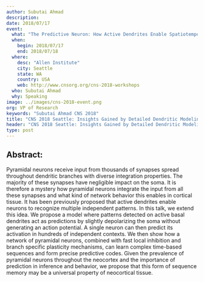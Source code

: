 ```yaml
---
author: Subutai Ahmad
description:
date: 2018/07/17
event:
  what: "The Predictive Neuron: How Active Dendrites Enable Spatiotemporal Computation in the Neocortex"
  when:
    begin: 2018/07/17
    end: 2018/07/18
  where:
    desc: "Allen Institute"
    city: Seattle
    state: WA
    country: USA
    web: http://www.cnsorg.org/cns-2018-workshops
  who: Subutai Ahmad
  why: Speaking
image: ../images/cns-2018-event.png
org: VP of Research
keywords: "Subutai Ahmad CNS 2018"
title: "CNS 2018 Seattle: Insights Gained by Detailed Dendritic Modeling Workshop"
header: "CNS 2018 Seattle: Insights Gained by Detailed Dendritic Modeling Workshop"
type: post
---
```


## Abstract:

Pyramidal neurons receive input from thousands of synapses spread throughout dendritic branches with diverse integration properties. The majority of these synapses have negligible impact on the soma. It is therefore a mystery how pyramidal neurons integrate the input from all these synapses and what kind of network behavior this enables in cortical tissue. It has been previously proposed that active dendrites enable neurons to recognize multiple independent patterns. In this talk, we extend this idea. We propose a model where patterns detected on active basal dendrites act as predictions by slightly depolarizing the soma without generating an action potential. A single neuron can then predict its activation in hundreds of independent contexts. We then show how a network of pyramidal neurons, combined with fast local inhibition and branch specific plasticity mechanisms, can learn complex time-based sequences and form precise predictive codes. Given the prevalence of pyramidal neurons throughout the neocortex and the importance of prediction in inference and behavior, we propose that this form of sequence memory may be a universal property of neocortical tissue.
